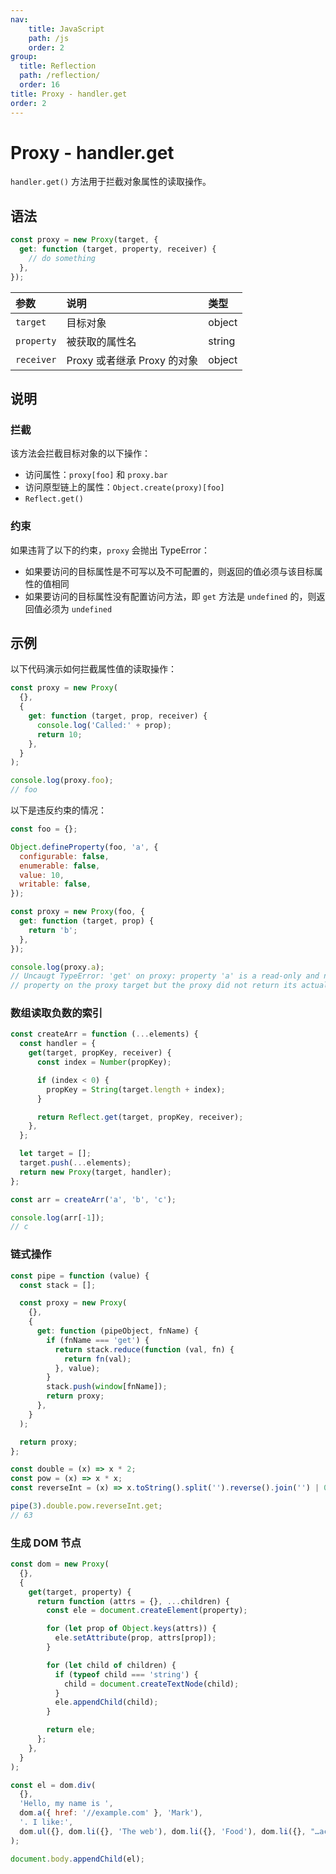 ```yaml
---
nav:
    title: JavaScript
    path: /js
    order: 2
group:
  title: Reflection
  path: /reflection/
  order: 16
title: Proxy - handler.get
order: 2
---
```


# Proxy - handler.get

`handler.get()` 方法用于拦截对象属性的读取操作。

## 语法

```js
const proxy = new Proxy(target, {
  get: function (target, property, receiver) {
    // do something
  },
});
```

| 参数       | 说明                        | 类型   |
| :--------- | :-------------------------- | :----- |
| `target`   | 目标对象                    | object |
| `property` | 被获取的属性名              | string |
| `receiver` | Proxy 或者继承 Proxy 的对象 | object |

## 说明

### 拦截

该方法会拦截目标对象的以下操作：

- 访问属性：`proxy[foo]` 和 `proxy.bar`
- 访问原型链上的属性：`Object.create(proxy)[foo]`
- `Reflect.get()`

### 约束

如果违背了以下的约束，`proxy` 会抛出 TypeError：

- 如果要访问的目标属性是不可写以及不可配置的，则返回的值必须与该目标属性的值相同
- 如果要访问的目标属性没有配置访问方法，即 `get` 方法是 `undefined` 的，则返回值必须为 `undefined`

## 示例

以下代码演示如何拦截属性值的读取操作：

```js
const proxy = new Proxy(
  {},
  {
    get: function (target, prop, receiver) {
      console.log('Called:' + prop);
      return 10;
    },
  }
);

console.log(proxy.foo);
// foo
```

以下是违反约束的情况：

```js
const foo = {};

Object.defineProperty(foo, 'a', {
  configurable: false,
  enumerable: false,
  value: 10,
  writable: false,
});

const proxy = new Proxy(foo, {
  get: function (target, prop) {
    return 'b';
  },
});

console.log(proxy.a);
// Uncaugt TypeError: 'get' on proxy: property 'a' is a read-only and non-configurable data
// property on the proxy target but the proxy did not return its actual value
```

### 数组读取负数的索引

```js
const createArr = function (...elements) {
  const handler = {
    get(target, propKey, receiver) {
      const index = Number(propKey);

      if (index < 0) {
        propKey = String(target.length + index);
      }

      return Reflect.get(target, propKey, receiver);
    },
  };

  let target = [];
  target.push(...elements);
  return new Proxy(target, handler);
};

const arr = createArr('a', 'b', 'c');

console.log(arr[-1]);
// c
```

### 链式操作

```js
const pipe = function (value) {
  const stack = [];

  const proxy = new Proxy(
    {},
    {
      get: function (pipeObject, fnName) {
        if (fnName === 'get') {
          return stack.reduce(function (val, fn) {
            return fn(val);
          }, value);
        }
        stack.push(window[fnName]);
        return proxy;
      },
    }
  );

  return proxy;
};

const double = (x) => x * 2;
const pow = (x) => x * x;
const reverseInt = (x) => x.toString().split('').reverse().join('') | 0;

pipe(3).double.pow.reverseInt.get;
// 63
```

### 生成 DOM 节点

```js
const dom = new Proxy(
  {},
  {
    get(target, property) {
      return function (attrs = {}, ...children) {
        const ele = document.createElement(property);

        for (let prop of Object.keys(attrs)) {
          ele.setAttribute(prop, attrs[prop]);
        }

        for (let child of children) {
          if (typeof child === 'string') {
            child = document.createTextNode(child);
          }
          ele.appendChild(child);
        }

        return ele;
      };
    },
  }
);

const el = dom.div(
  {},
  'Hello, my name is ',
  dom.a({ href: '//example.com' }, 'Mark'),
  '. I like:',
  dom.ul({}, dom.li({}, 'The web'), dom.li({}, 'Food'), dom.li({}, "…actually that's it"))
);

document.body.appendChild(el);
```
